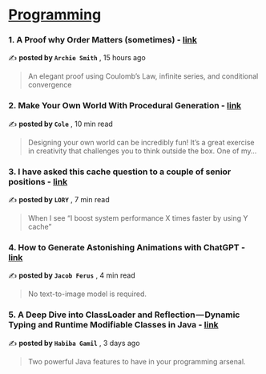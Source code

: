 
<h1><a href=https://medium.com/tag/programming/recommended target="_blank" rel="noopener noreferrer">Programming</a></h1>
<h3>1. A Proof why Order Matters (sometimes) - <a href=https://medium.com/cantors-paradise/a-proof-why-order-matters-sometimes-e8b1de138aaa?source=tag_recommended_feed---------0-84----------programming----------d6405efa_bbe8_4338_9296_7d97b37a7d78------- target="_blank" rel="noopener noreferrer">link</a></h3>

✍️ **posted by `Archie Smith`** <date> , 15 hours ago</date>

<blockquote>An elegant proof using Coulomb’s Law, infinite series, and conditional convergence</blockquote>

<h3>2. Make Your Own World With Procedural Generation - <a href=https://medium.com/cantors-paradise/make-your-own-world-with-procedural-generation-72b60fe82d0?source=tag_recommended_feed---------1-107----------programming----------d6405efa_bbe8_4338_9296_7d97b37a7d78------- target="_blank" rel="noopener noreferrer">link</a></h3>

✍️ **posted by `Cole`** <date> , 10 min read</date>

<blockquote>Designing your own world can be incredibly fun! It’s a great exercise in creativity that challenges you to think outside the box. One of my…</blockquote>

<h3>3. I have asked this cache question to a couple of senior positions - <a href=https://medium.com/@iorilan/i-have-asked-this-cache-question-to-a-couple-of-senior-positions-540a3f36ebe?source=tag_recommended_feed---------2-85----------programming----------d6405efa_bbe8_4338_9296_7d97b37a7d78------- target="_blank" rel="noopener noreferrer">link</a></h3>

✍️ **posted by `LORY`** <date> , 7 min read</date>

<blockquote>When I see “I boost system performance X times faster by using Y cache”</blockquote>

<h3>4. How to Generate Astonishing Animations with ChatGPT - <a href=https://medium.com/itnext/how-to-generate-astonishing-animations-with-chatgpt-539c735f9517?source=tag_recommended_feed---------3-84----------programming----------d6405efa_bbe8_4338_9296_7d97b37a7d78------- target="_blank" rel="noopener noreferrer">link</a></h3>

✍️ **posted by `Jacob Ferus`** <date> , 4 min read</date>

<blockquote>No text-to-image model is required.</blockquote>

<h3>5. A Deep Dive into ClassLoader and Reflection — Dynamic Typing and Runtime Modifiable Classes in Java - <a href=https://medium.com/gitconnected/a-deep-dive-into-classloader-reflection-dynamic-typing-and-runtime-modifiable-classes-in-java-c83d6d689b2?source=tag_recommended_feed---------4-107----------programming----------d6405efa_bbe8_4338_9296_7d97b37a7d78------- target="_blank" rel="noopener noreferrer">link</a></h3>

✍️ **posted by `Habiba Gamil`** <date> , 3 days ago</date>

<blockquote>Two powerful Java features to have in your programming arsenal.</blockquote>

